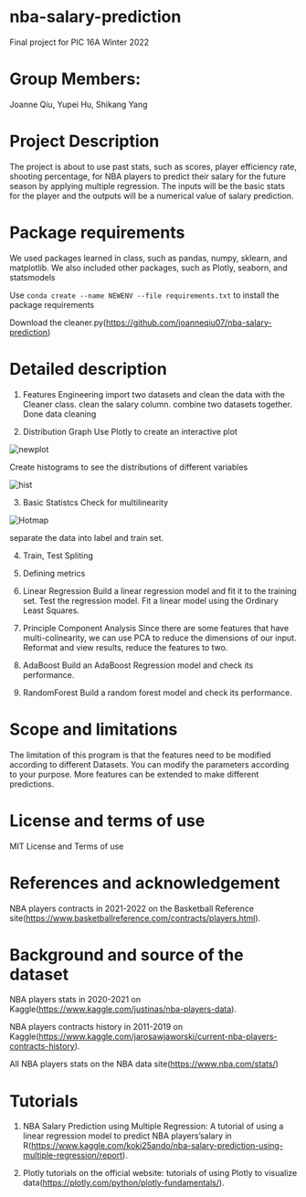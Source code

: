 # nba-salary-prediction
Final project for PIC 16A Winter 2022

# Group Members: 
Joanne Qiu, Yupei Hu, Shikang Yang 

# Project Description
The project is about to use past stats, such as scores, player efficiency rate, shooting percentage, for NBA
players to predict their salary for the future season by applying multiple regression. The inputs will be the
basic stats for the player and the outputs will be a numerical value of salary prediction.

# Package requirements
We used packages learned in class, such as pandas, numpy, sklearn, and matplotlib. We also included other packages, such as Plotly, seaborn, and statsmodels

Use `conda create --name NEWENV --file requirements.txt` to install the package requirements

Download the cleaner.py(https://github.com/joanneqiu07/nba-salary-prediction)

# Detailed description
1. Features Engineering
import two datasets and clean the data with the Cleaner class. 
clean the salary column. combine two datasets together. Done data cleaning

2. Distribution Graph
Use Plotly to create an interactive plot

![newplot](https://user-images.githubusercontent.com/85484264/158737280-9cb2cf2e-de5e-4d65-8d00-dd7051a8c2e8.png)

Create histograms to see the distributions of different variables

![hist](https://user-images.githubusercontent.com/85484264/158738170-b6d38dc4-c77a-4e18-bd5e-74bb67bf7c04.PNG)

3. Basic Statistcs
Check for multilinearity

![Hotmap](https://user-images.githubusercontent.com/85484264/158738312-6b5e27bc-fa66-4db1-9b7c-4bbb930f0dd8.PNG)

separate the data into label and train set.

4. Train, Test Spliting

5. Defining metrics

6. Linear Regression
Build a linear regression model and fit it to the training set.
Test the regression model.
Fit a linear model using the Ordinary Least Squares.

7. Principle Component Analysis
Since there are some features that have multi-colinearity, we can use PCA to reduce the dimensions of our input. Reformat and view results, reduce the features to two.

8. AdaBoost
Build an AdaBoost Regression model and check its performance.

9. RandomForest
Build a random forest model and check its performance.

# Scope and limitations
The limitation of this program is that the features need to be modified according to different Datasets. You can modify the parameters according to your purpose. More features can be extended to make different predictions.

# License and terms of use
MIT License and Terms of use

# References and acknowledgement
NBA players contracts in 2021-2022 on the Basketball Reference site(https://www.basketballreference.com/contracts/players.html).

# Background and source of the dataset
NBA players stats in 2020-2021 on Kaggle(https://www.kaggle.com/justinas/nba-players-data).

NBA players contracts history in 2011-2019 on Kaggle(https://www.kaggle.com/jarosawjaworski/current-nba-players-contracts-history).

All NBA players stats on the NBA data site(https://www.nba.com/stats/)

# Tutorials
1. NBA Salary Prediction using Multiple Regression: A tutorial of using a linear regression model to predict NBA players’salary in R(https://www.kaggle.com/koki25ando/nba-salary-prediction-using-multiple-regression/report). 

2. Plotly tutorials on the official website: tutorials of using Plotly to visualize data(https://plotly.com/python/plotly-fundamentals/).








